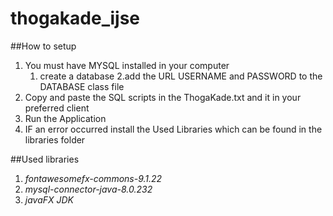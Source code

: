 # thogakade_ijse

##How to setup 

1. You must have MYSQL installed in your computer
   1. create a database
    2.add the URL USERNAME and PASSWORD to the DATABASE class file
2. Copy and paste the SQL scripts in the ThogaKade.txt and it in your preferred
client
3. Run the Application 
4. IF an error occurred install the Used Libraries which can be found in the libraries folder

##Used libraries 
1. _fontawesomefx-commons-9.1.22_
2. _mysql-connector-java-8.0.232_
3. _javaFX JDK_ 
